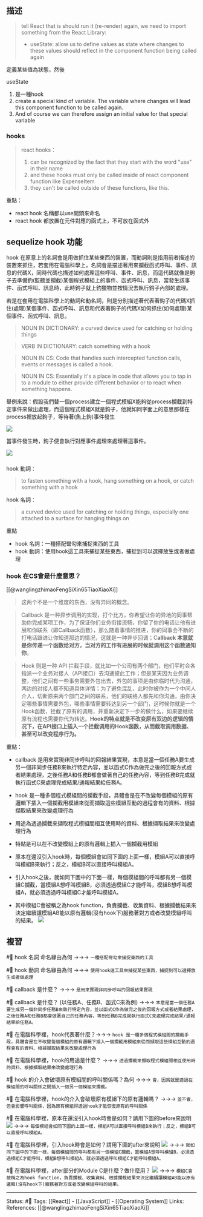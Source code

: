 ## 描述


> tell React that is should run it (re-render) again, we need to import something from the React Library:
> 
> - useState: allow us to define values as state where changes to these values should reflect in the component function being called again

定義某些值為狀態，然後

  

useState

1. 是一種hook
2. create a special kind of variable. The variable where changes will lead this component function to be called again.
3. And of course we can therefore assign an initial value for that special variable

  
### hooks

  

> react hooks：
> 1. can be recognized by the fact that they start with the word "use" in their name
> 2. and these hooks must only be called inside of react component function like ExpenseItem
> 3. they can't be called outside of these functions, like this.


重點：
- react hook 名稱都以use開頭來命名
- react hook 都放置在元件對應的函式上，不可放在函式外


## sequelize hook 功能

hook 在原意上的名詞會是用做抓住某些東西的裝置，而動詞則是指用前者描述的裝置來抓住，若套用在電腦科學上，名詞會是描述著用來攔截函式呼叫、事件、訊息的代碼X，同時代碼也描述如何處理這些呼叫、事件、訊息，而這代碼就像是鉤子去準備釣(監聽並攔截)某個程式模組上的事件、函式呼叫、訊息，當發生該事件、函式呼叫、訊息時，此時鉤子就上釣獵物並按情況去執行鈎子內部的處理。

  

若是在套用在電腦科學上的動詞和動名詞，則是分別描述著代表著鈎子的代碼X抓住(處理)某個事件、函式呼叫、訊息和代表著鉤子的代碼X如何抓住(如何處理)某個事件、函式呼叫、訊息。

> NOUN IN DICTIONARY: a curved device used for catching or holding things

> VERB IN DICTIONARY: catch something with a hook

> NOUN IN CS: Code that handles such intercepted function calls, events or messages is called a hook.

> NOUN IN CS: Essentially it's a place in code that allows you to tap in to a module to either provide different behavior or to react when something happens.

  

舉例來說：假設我們替一個process建立一個程式模組X能夠從process攔截到特定事件來做出處理，而這個程式模組X就是鉤子，他就如同字面上的意思那樣在process裡放起鉤子，等待著(魚上鉤)事件發生

![](https://res.cloudinary.com/dqfxgtyoi/image/upload/v1650974362/blog/event/hook/put-a-hook-diagram_tfyvbf.png)

當事件發生時，鉤子便會執行對應事件處理來處理著這事件。

![](https://res.cloudinary.com/dqfxgtyoi/image/upload/v1650974362/blog/event/hook/hooking-diagram_dl0hyp.png)


### 
hook 動詞：
> to fasten something with a hook, hang something on a hook, or catch something with a hook

hook 名詞：
> a curved device used for catching or holding things, especially one attached to a surface for hanging things on


重點
- hook 名詞：一種搭配彎勾來捕捉東西的工具
- hook 動詞：使用hook這工具來捕捉某些東西，捕捉到可以選擇放生或者做處理

### hook 在CS會是什麼意思？
[[@wanglingzhimaoFengSiXin65TiaoXiaoXi]]
> 这两个不是一个维度的东西，没有异同的概念。

> Callback 是一种异步调用的实现，打个比方，你希望让你的异地的同事帮助你完成某项工作，为了保证你们业务衔接流畅，你留了你的电话让他有进展和你联系（即Callback函数），那么随着事情的推进，你的同事会不断的打电话跟进让你知道那边的情况，这就是一种异步回调；C**allback 本意就是你传递一个函数给对方，当对方的工作有进展的时候就调用这个函数通知你**。

> Hook 则是一种 API 拦截手段，就比如一个公司有两个部门，他们平时会各指派一个业务对接人（API接口）去沟通彼此工作；但是某天因为业务调整，他们之间有一些事务需要外包出去，外包的事项是由你临时代为沟通，两边的对接人都不知道具体详情；为了避免混乱，此时你被作为一个中间人介入，切断原来两个部门之间的联系，他们的联络人都先和你沟通，由你决定哪些事情需要外包，哪些事情需要转达到另一个部门，这时候你就是一个Hook函数，拦截了原有的调用，并重新决定下一步的做什么，如果要继续原有流程也需要你代为转达。**Hook的特点就是不改变原有双边的逻辑的情况下，在API接口上插入一个拦截调用的Hook函数，从而截取调用数据、甚至可以改变程序行为。**

重點：
- callback 是用來實現非同步呼叫的回報結果實現，本意是當一個任務A要生成另一個非同步任務B來執行特定內容，並以函式C作為做完之後的回報方式或者結果處理，之後任務A和任務B都會做著自己的任務內容，等到任務B完成就執行函式C來處理完成結果/通報結果給任務A。


- hook 是一種多個程式模組間的攔截手段，具體會是在不改變每個模組的原有邏輯下插入一個攔截用模組來從而擷取這些模組互動的過程會有的資料、根據擷取結果來改變處理行為
- 用途為透過攔截來擷取程式模組間相互使用時的資料、根據擷取結果來改變處理行為
- 特點是可以在不改變模組上的原有邏輯上插入一個攔截用模組
- 原本在還沒引入hook時，每個模組會如同下圖的上面一樣，模組A可以直接呼叫模組B來執行；反之，模組B可以直接呼叫模組A。
- 引入hook之後，就如同下圖中的下面一樣，每個模組間的呼叫都有另一個模組C攔截，當模組A想呼叫模組B，必須透過模組C才能呼叫，模組B想呼叫模組A，就必須透過呼叫模組C才能呼叫模組A。
- 其中模組C會被稱之為hook function，負責攔截、收集資料、根據攔截結果來決定繼續讓模組AB能以原有邏輯(沒有hook下)服務著對方或者改變模組呼叫的結果。
![](https://res.cloudinary.com/dqfxgtyoi/image/upload/v1660573336/blog/react/hook/hook-before-after_gnjt9w.png)


## 複習
#🧠 hook 名詞 命名緣由為何 ->->-> `一種搭配彎勾來捕捉東西的工具`
<!--SR:!2022-08-29,10,250-->

#🧠 hook 動詞 命名緣由為何 ->->-> `使用hook這工具來捕捉某些東西，捕捉到可以選擇放生或者做處理`
<!--SR:!2022-08-28,9,250-->

#🧠 callback 是什麼？ ->->-> `是用來實現非同步呼叫的回報結果實現`
<!--SR:!2022-09-14,18,250-->

#🧠 callback 是什麼？ (以任務A、任務B、函式C來為例) ->->-> `本意是當一個任務A要生成另一個非同步任務B來執行特定內容，並以函式C作為做完之後的回報方式或者結果處理，之後任務A和任務B都會做著自己的任務內容，等到任務B完成就執行函式C來處理完成結果/通報結果給任務A。`
<!--SR:!2022-08-29,10,250-->

#🧠  在電腦科學裡，hook代表著什麼？->->-> `hook 是一種多個程式模組間的攔截手段，具體會是在不改變每個模組的原有邏輯下插入一個攔截用模組來從而擷取這些模組互動的過程會有的資料、根據擷取結果來改變處理行為`
<!--SR:!2022-08-28,9,250-->

#🧠 在電腦科學裡，hook的用途是什麼？ ->->-> `透過攔截來擷取程式模組間相互使用時的資料、根據擷取結果來改變處理行為`
<!--SR:!2022-08-28,9,250-->

#🧠 hook 的介入會破壞原有模組間的呼叫關係嗎？為何 ->->-> `會，因爲就是透過在模組間的呼叫關係之間插入一個另一個模組來攔截。`
<!--SR:!2022-08-30,10,250-->



#🧠 在電腦科學裡，hook的介入會破壞原有模組下的原有邏輯嗎？ ->->-> `並不會，但會影響呼叫關係，因為原有模組得透過hook才能恢復原有的呼叫關係`
<!--SR:!2022-09-12,17,250-->

#🧠 在電腦科學裡，原本在還沒引入hook時會是如何？請用下圖的before來說明 ![](https://res.cloudinary.com/dqfxgtyoi/image/upload/v1660573336/blog/react/hook/hook-before-after_gnjt9w.png) ->->-> `每個模組會如同下圖的上面一樣，模組A可以直接呼叫模組B來執行；反之，模組B可以直接呼叫模組A。`
<!--SR:!2022-08-29,10,250-->

#🧠 在電腦科學裡，引入hook時會是如何？請用下圖的after來說明 ![](https://res.cloudinary.com/dqfxgtyoi/image/upload/v1660573336/blog/react/hook/hook-before-after_gnjt9w.png) ->->-> `就如同下圖中的下面一樣，每個模組間的呼叫都有另一個模組C攔截，當模組A想呼叫模組B，必須透過模組C才能呼叫，模組B想呼叫模組A，就必須透過呼叫模組C才能呼叫模組A。`
<!--SR:!2022-08-29,10,250-->



#🧠 在電腦科學裡，after部分的Module C是什麼？做什麼用？ ![](https://res.cloudinary.com/dqfxgtyoi/image/upload/v1660573336/blog/react/hook/hook-before-after_gnjt9w.png) ->->-> `模組C會被稱之為hook function，負責攔截、收集資料、根據攔截結果來決定繼續讓模組AB能以原有邏輯(沒有hook下)服務著對方或者改變模組呼叫的結果。`
<!--SR:!2022-08-29,10,250-->


---
Status: #🌱 
Tags:
[[React]] - [[JavaScript]] - [[Operating System]]
Links:
References:
[[@wanglingzhimaoFengSiXin65TiaoXiaoXi]]